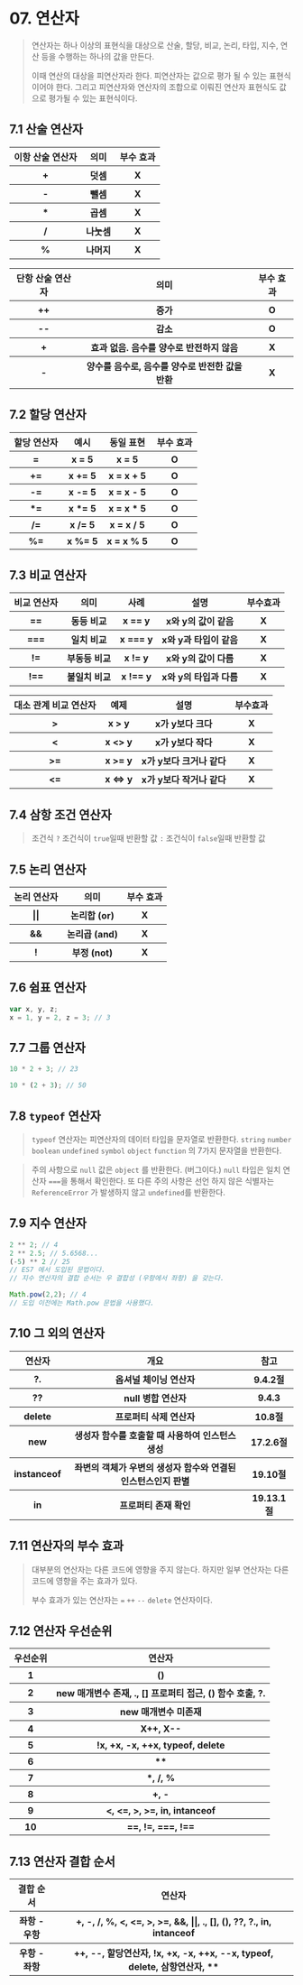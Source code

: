 # 07. 연산자

> 연산자는 하나 이상의 표현식을 대상으로 산술, 할당, 비교, 논리, 타입, 지수, 연산 등을 수행하는 하나의 값을 만든다.
> 
> 이때 연산의 대상을 피연산자라 한다. 피연산자는 값으로 평가 될 수 있는 표현식이어야 한다. 그리고 피연산자와 연산자의 조합으로 이뤄진 연산자 표현식도 값으로 평가될 수 있는 표현식이다.

## 7.1 산술 연산자

<table>
 <tr>
    <th>이항 산술 연산자</th>
    <th>의미</th>
    <th>부수 효과</th>
 </tr>
 <tr>
    <th>+</th>
    <th>덧셈</th>
    <th>X</th>
 </tr>
  <tr>
    <th>-</th>
    <th>뺄셈</th>
    <th>X</th>
 </tr>
 <tr>
    <th>*</th>
    <th>곱셈</th>
    <th>X</th>
 </tr>
 <tr>
    <th>/</th>
    <th>나눗셈</th>
    <th>X</th>
 </tr>
 <tr>
    <th>%</th>
    <th>나머지</th>
    <th>X</th>
 </tr>
</table>

<table>
 <tr>
    <th>단항 산술 연산자</th>
    <th>의미</th>
    <th>부수 효과</th>
 </tr>
 <tr>
    <th>++</th>
    <th>증가</th>
    <th>O</th>
 </tr>
  <tr>
    <th>--</th>
    <th>감소</th>
    <th>O</th>
 </tr>
 <tr>
    <th>+</th>
    <th>효과 없음. 음수를 양수로 반전하지 않음</th>
    <th>X</th>
 </tr>
 <tr>
    <th>-</th>
    <th>양수를 음수로, 음수를 양수로 반전한 값을 반환</th>
    <th>X</th>
 </tr>
</table>

## 7.2 할당 연산자
<table>
 <tr>
    <th>할당 연산자</th>
    <th>예시</th>
    <th>동일 표현</th>
    <th>부수 효과</th>
 </tr>
 <tr>
    <th>=</th>
    <th>x = 5</th>
    <th>x = 5</th>
    <th>O</th>
 </tr>
  <tr>
    <th>+=</th>
    <th>x += 5</th>
    <th>x = x + 5</th>
    <th>O</th>
 </tr>
 <tr>
    <th>-=</th>
    <th>x -= 5</th>
    <th>x = x - 5</th>
    <th>O</th>
 </tr>
 <tr>
    <th>*=</th>
    <th>x *= 5</th>
    <th>x = x * 5</th>
    <th>O</th>
 </tr>
 <tr>
    <th>/=</th>
    <th>x /= 5</th>
    <th>x = x / 5</th>
    <th>O</th>
 </tr>
  <tr>
    <th>%=</th>
    <th>x %= 5</th>
    <th>x = x % 5</th>
    <th>O</th>
 </tr>
</table>

## 7.3 비교 연산자
<table>
 <tr>
    <th>비교 연산자</th>
    <th>의미</th>
    <th>사례</th>
    <th>설명</th>
    <th>부수효과</th>
 </tr>
 <tr>
    <th>==</th>
    <th>동등 비교</th>
    <th>x == y</th>
    <th>x와 y의 값이 같음</th>
    <th>X</th>
 </tr>
 <tr>
    <th>===</th>
    <th>일치 비교</th>
    <th>x === y</th>
    <th>x와 y과 타입이 같음</th>
    <th>X</th>
 </tr>
 <tr>
    <th>!=</th>
    <th>부동등 비교</th>
    <th>x != y</th>
    <th>x와 y의 값이 다름</th>
    <th>X</th>
 </tr>
 <tr>
    <th>!==</th>
    <th>불일치 비교</th>
    <th>x !== y</th>
    <th>x와 y의 타입과 다름</th>
    <th>X</th>
 </tr>
</table>

<table>
 <tr>
    <th>대소 관계 비교 연산자</th>
    <th>예제</th>
    <th>설명</th>
    <th>부수효과</th>
 </tr>
 <tr>
    <th>></th>
    <th>x > y</th>
    <th>x가 y보다 크다</th>
    <th>X</th>
 </tr>
 <tr>
    <th><</th>
    <th>x <> y</th>
    <th>x가 y보다 작다</th>
    <th>X</th>
 </tr>
 <tr>
    <th>>=</th>
    <th>x >= y</th>
    <th>x가 y보다 크거나 같다</th>
    <th>X</th>
 </tr>
 <tr>
    <th><=</th>
    <th>x <=> y</th>
    <th>x가 y보다 작거나 같다</th>
    <th>X</th>
 </tr>
</table>

## 7.4 삼항 조건 연산자

> 조건식 `?` 조건식이 `true`일때 반환할 값 `:` 조건식이 `false`일때 반환할 값

## 7.5 논리 연산자

<table>
 <tr>
    <th>논리 연산자</th>
    <th>의미</th>
    <th>부수 효과</th>
 </tr>
 <tr>
    <th>||</th>
    <th>논리합 (or)</th>
    <th>X</th>
 </tr>
  <tr>
    <th>&&</th>
    <th>논리곱 (and)</th>
    <th>X</th>
 </tr>
 <tr>
    <th>!</th>
    <th>부정 (not)</th>
    <th>X</th>
 </tr>
</table>

## 7.6 쉼표 연산자

```js
var x, y, z;
x = 1, y = 2, z = 3; // 3
```
## 7.7 그룹 연산자

```js
10 * 2 + 3; // 23

10 * (2 + 3); // 50
```

## 7.8 `typeof` 연산자

> `typeof` 연산자는 피연산자의 데이터 타입을 문자열로 반환한다.
> `string` `number` `boolean` `undefined` `symbol` `object` `function` 의 7가지 문자열을 반환한다. 

> 주의 사항으로 `null` 값은 `object` 를 반환한다. (버그이다.)
> `null` 타입은 일치 연산자 `===`을 통해서 확인한다.
> 또 다른 주의 사항은 선언 하지 않은 식별자는 `ReferenceError` 가 발생하지 않고 `undefined`를 반환한다.

## 7.9 지수 연산자

```js
2 ** 2; // 4
2 ** 2.5; // 5.6568...
(-5) ** 2 // 25
// ES7 에서 도입된 문법이다. 
// 지수 연산자의 결합 순서는 우 결합성 (우항에서 좌항) 을 갖는다.

Math.pow(2,2); // 4
// 도입 이전에는 Math.pow 문법을 사용했다.
```

## 7.10 그 외의 연산자

<table>
 <tr>
    <th>연산자</th>
    <th>개요</th>
    <th>참고</th>
 </tr>
 <tr>
    <th>?.</th>
    <th>옵셔널 체이닝 연산자</th>
    <th>9.4.2절</th>
 </tr>
  <tr>
    <th>??</th>
    <th>null 병합 연산자</th>
    <th>9.4.3</th>
 </tr>
 <tr>
    <th>delete</th>
    <th>프로퍼티 삭제 연산자</th>
    <th>10.8절</th>
 </tr>
 <tr>
    <th>new</th>
    <th>생성자 함수를 호출할 때 사용하여 인스턴스 생성</th>
    <th>17.2.6절</th>
 </tr>
 <tr>
    <th>instanceof</th>
    <th>좌변의 객체가 우변의 생성자 함수와 연결된 인스턴스인지 판별</th>
    <th>19.10절</th>
 </tr>
 <tr>
    <th>in</th>
    <th>프로퍼티 존재 확인</th>
    <th>19.13.1절</th>
 </tr>
</table>

## 7.11 연산자의 부수 효과

> 대부분의 연산자는 다른 코드에 영향을 주지 않는다. 하지만 일부 연산자는 다른 코드에 영향을 주는 효과가 있다. 
>
> 부수 효과가 있는 연산자는 `=` `++` `--` `delete` 연산자이다.

## 7.12 연산자 우선순위

<table>
 <tr>
    <th>우선순위</th>
    <th>연산자</th>
 </tr>
 <tr>
    <th>1</th>
    <th>()</th>
 </tr>
  <tr>
    <th>2</th>
    <th>new 매개변수 존재, ., [] 프로퍼티 접근, () 함수 호출, ?.</th>
 </tr>
 <tr>
    <th>3</th>
    <th>new 매개변수 미존재</th>
 </tr>
 <tr>
    <th>4</th>
    <th>X++, X--</th>
 </tr>
 <tr>
    <th>5</th>
    <th>!x, +x, -x, ++x, typeof, delete</th>
 </tr>
 <tr>
    <th>6</th>
    <th>**</th>
 </tr>
 <tr>
    <th>7</th>
    <th>*, /, %</th>
 </tr>
 <tr>
    <th>8</th>
    <th>+, -</th>
 </tr>
 <tr>
    <th>9</th>
    <th><, <=, >, >=, in, intanceof</th>
 </tr>
 <tr>
    <th>10</th>
    <th>==, !=, ===, !==</th>
 </tr>
</table>

## 7.13 연산자 결합 순서
<table>
 <tr>
    <th>결합 순서</th>
    <th>연산자</th>
 </tr>
 <tr>
    <th>좌항 - 우항</th>
    <th>+, -, /, %, <, <=, >, >=, &&, ||, ., [], (), ??, ?., in, intanceof</th>
 </tr>
 <tr>
    <th>우항 - 좌항</th>
    <th>++, --, 할당연산자, !x, +x, -x, ++x, --x, typeof, delete, 삼항연산자, **</th>
 </tr>
</table>
